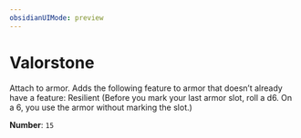 ```yaml
---
obsidianUIMode: preview
---
```

# Valorstone

Attach to armor. Adds the following feature to armor that doesn’t already have a feature: Resilient (Before you mark your last armor slot, roll a d6. On a 6, you use the armor without marking the slot.)

**Number**: `15`